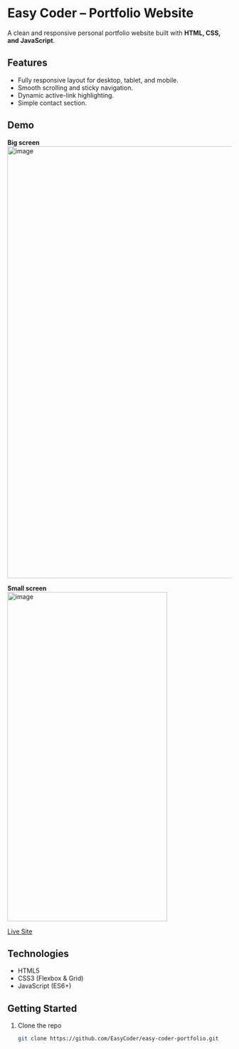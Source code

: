 # Easy Coder – Portfolio Website 

A clean and responsive personal portfolio website built with **HTML, CSS, and JavaScript**.

## Features
- Fully responsive layout for desktop, tablet, and mobile.
- Smooth scrolling and sticky navigation.
- Dynamic active-link highlighting.
- Simple contact section.

## Demo

**Big screen**  
<img width="1899" height="969" alt="image" src="https://github.com/user-attachments/assets/c7cdf6d5-e452-406d-8136-8ef85cb676ec" />

**Small screen**  
<img width="359" height="739" alt="image" src="https://github.com/user-attachments/assets/c52d5b71-f3b9-431a-8e52-8ea8906e7c71" />

[Live Site](https://easy-coder.netlify.app)

## Technologies
- HTML5
- CSS3 (Flexbox & Grid)
- JavaScript (ES6+)

## Getting Started
1. Clone the repo  
   ```bash
   git clone https://github.com/EasyCoder/easy-coder-portfolio.git
